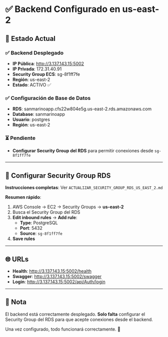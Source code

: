 # ✅ Backend Configurado en us-east-2

## 🎯 Estado Actual

### ✅ Backend Desplegado
- **IP Pública**: http://3.137.143.15:5002
- **IP Privada**: 172.31.40.91
- **Security Group ECS**: sg-8f1ff7fe
- **Región**: us-east-2
- **Estado**: ACTIVO ✅

### ✅ Configuración de Base de Datos
- **RDS**: sanmarinoapp.cfs22w804e5g.us-east-2.rds.amazonaws.com
- **Database**: sanmarinoapp
- **Usuario**: postgres
- **Región**: us-east-2

### ⏳ Pendiente
- **Configurar Security Group del RDS** para permitir conexiones desde `sg-8f1ff7fe`

---

## 🔧 Configurar Security Group RDS

**Instrucciones completas**: Ver `ACTUALIZAR_SECURITY_GROUP_RDS_US_EAST_2.md`

**Resumen rápido**:
1. AWS Console → EC2 → Security Groups → **us-east-2**
2. Busca el Security Group del RDS
3. **Edit inbound rules** → **Add rule**:
   - **Type**: PostgreSQL
   - **Port**: 5432
   - **Source**: `sg-8f1ff7fe`
4. **Save rules**

---

## 🌐 URLs

- **Health**: http://3.137.143.15:5002/health
- **Swagger**: http://3.137.143.15:5002/swagger
- **Login**: http://3.137.143.15:5002/api/Auth/login

---

## 📝 Nota

El backend está correctamente desplegado. **Solo falta** configurar el Security Group del RDS para que acepte conexiones desde el backend.

Una vez configurado, todo funcionará correctamente. 🎉


